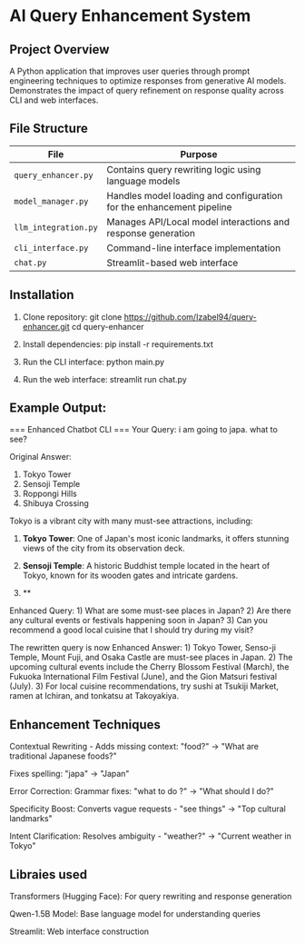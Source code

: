 # AI Query Enhancement System

## Project Overview
A Python application that improves user queries through prompt engineering techniques to optimize responses from generative AI models. Demonstrates the impact of query refinement on response quality across CLI and web interfaces.

## File Structure
| File               | Purpose                                                                 |
|--------------------|-------------------------------------------------------------------------|
| `query_enhancer.py`| Contains query rewriting logic using language models                   |
| `model_manager.py` | Handles model loading and configuration for the enhancement pipeline   |
| `llm_integration.py`| Manages API/Local model interactions and response generation           |
| `cli_interface.py` | Command-line interface implementation                                  |
| `chat.py`        | Streamlit-based web interface                                            |

## Installation
1. Clone repository:
   git clone https://github.com/Izabel94/query-enhancer.git
   cd query-enhancer

2. Install dependencies:
   pip install -r requirements.txt

3. Run the CLI interface:
   python main.py

4. Run the web interface:
    streamlit run chat.py

## Example Output:
=== Enhanced Chatbot CLI ===
Your Query: i am going to japa. what to see?

Original Answer: 
1) Tokyo Tower
2) Sensoji Temple
3) Roppongi Hills
4) Shibuya Crossing

Tokyo is a vibrant city with many must-see attractions, including:

1) **Tokyo Tower**: One of Japan's most iconic landmarks, it offers stunning views of the city from its observation deck.   

2) **Sensoji Temple**: A historic Buddhist temple located in the heart of Tokyo, known for its wooden gates and intricate gardens.

3) **

Enhanced Query: 1) What are some must-see places in Japan? 2) Are there any cultural events or festivals happening soon in Japan? 3) Can you recommend a good local cuisine that I should try during my visit?

The rewritten query is now
Enhanced Answer: 1) Tokyo Tower, Senso-ji Temple, Mount Fuji, and Osaka Castle are must-see places in Japan.
2) The upcoming cultural events include the Cherry Blossom Festival (March), the Fukuoka International Film Festival (June), and the Gion Matsuri festival (July).
3) For local cuisine recommendations, try sushi at Tsukiji Market, ramen at Ichiran, and tonkatsu at Takoyakiya.

## Enhancement Techniques
Contextual Rewriting - Adds missing context: "food?" → "What are traditional Japanese foods?"

Fixes spelling: "japa" → "Japan"

Error Correction: Grammar fixes: "what to do ?" → "What should I do?"

Specificity Boost: Converts vague requests - "see things" → "Top cultural landmarks"

Intent Clarification: Resolves ambiguity - "weather?" → "Current weather in Tokyo"

## Libraies used
Transformers (Hugging Face): For query rewriting and response generation

Qwen-1.5B Model: Base language model for understanding queries

Streamlit: Web interface construction